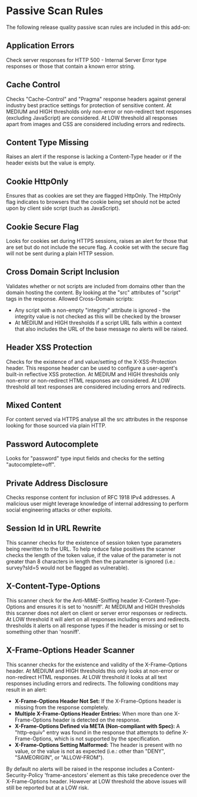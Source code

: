 # Passive Scan Rules #

The following release quality passive scan rules are included in this add-on:

## Application Errors ##

Check server responses for HTTP 500 - Internal Server Error type responses or those that contain a known error string.

## Cache Control ##

Checks "Cache-Control" and "Pragma" response headers against general industry best practice settings for protection of sensitive content.
At MEDIUM and HIGH thresholds only non-error or non-redirect text responses (excluding JavaScript) are considered.
At LOW threshold all responses apart from images and CSS are considered including errors and redirects.

## Content Type Missing ##

Raises an alert if the response is lacking a Content-Type header or if the header exists but the value is empty.

## Cookie HttpOnly ##

Ensures that as cookies are set they are flagged HttpOnly. The HttpOnly flag indicates to browsers that the cookie being set should not be acted upon by client side script (such as JavaScript).

## Cookie Secure Flag ##

Looks for cookies set during HTTPS sessions, raises an alert for those that are set but do not include the secure flag. A cookie set with the secure flag will not be sent during a plain HTTP session.

## Cross Domain Script Inclusion ##

Validates whether or not scripts are included from domains other than the domain hosting the content. By looking at the "src" attributes of "script" tags in the response.
Allowed Cross-Domain scripts:

 *  Any script with a non-empty "integrity" attribute is ignored - the integrity value is not checked as this will be checked by the browser
 *  At MEDIUM and HIGH thresholds if a script URL falls within a context that also includes the URL of the base message no alerts will be raised.

## Header XSS Protection ##

Checks for the existence of and value/setting of the X-XSS-Protection header. This response header can be used to configure a user-agent's built-in reflective XSS protection.
At MEDIUM and HIGH thresholds only non-error or non-redirect HTML responses are considered.
At LOW threshold all text responses are considered including errors and redirects.

## Mixed Content ##

For content served via HTTPS analyse all the src attributes in the response looking for those sourced via plain HTTP.

## Password Autocomplete ##

Looks for "password" type input fields and checks for the setting "autocomplete=off".

## Private Address Disclosure ##

Checks response content for inclusion of RFC 1918 IPv4 addresses. A malicious user might leverage knowledge of internal addressing to perform social engineering attacks or other exploits.

## Session Id in URL Rewrite ##

This scanner checks for the existence of session token type parameters being rewritten to the URL. To help reduce false positives the scanner checks the length of the token value, if the value of the parameter is not greater than 8 characters in length then the parameter is ignored (i.e.: survey?sId=5 would not be flagged as vulnerable).

## X-Content-Type-Options ##

This scanner check for the Anti-MIME-Sniffing header X-Content-Type-Options and ensures it is set to 'nosniff'.
At MEDIUM and HIGH thresholds this scanner does not alert on client or server error responses or redirects.
At LOW threshold it will alert on all responses including errors and redirects.
thresholds it alerts on all response types if the header is missing or set to something other than 'nosniff'.

## X-Frame-Options Header Scanner ##

This scanner checks for the existence and validity of the X-Frame-Options header.
At MEDIUM and HIGH thresholds this only looks at non-error or non-redirect HTML responses.
At LOW threshold it looks at all text responses including errors and redirects.
The following conditions may result in an alert:

 *  **X-Frame-Options Header Not Set:**  If the X-Frame-Options header is missing from the response completely.
 *  **Multiple X-Frame-Options Header Entries:**  When more than one X-Frame-Options header is detected on the response.
 *  **X-Frame-Options Defined via META (Non-compliant with Spec):**  A "http-equiv" entry was found in the response that attempts to define X-Frame-Options, which is not supported by the specification.
 *  **X-Frame-Options Setting Malformed:**  The header is present with no value, or the value is not as expected (i.e.: other than "DENY", "SAMEORIGIN", or "ALLOW-FROM").

By default no alerts will be raised in the response includes a Content-Security-Policy 'frame-ancestors' element as this take precedence over the X-Frame-Options header. However at LOW threshold the above issues will still be reported but at a LOW risk.